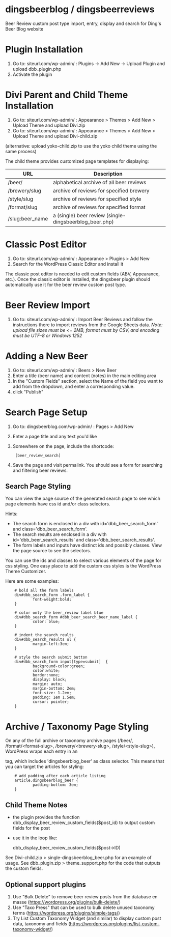 # dingsbeerblog / dingsbeerreviews

Beer Review custom post type import, entry, display and search for Ding's Beer Blog website

# Plugin Installation

1. Go to: siteurl.com/wp-admin/ : Plugins -> Add New -> Upload Plugin and upload dbb_plugin.php
2. Activate the plugin

# Divi Parent and Child Theme Installation
1. Go to: siteurl.com/wp-admin/ : Appearance > Themes > Add New > Upload Theme and upload Divi.zip
2. Go to: siteurl.com/wp-admin/ : Appearance > Themes > Add New > Upload Theme and upload Divi-child.zip

(alternative: upload yoko-child.zip to use the yoko child theme using the same process)

The child theme provides customized page templates for displaying:

| URL             | Description                                                                       |
|-----------------|-----------------------------------------------------------------------------------|
| /beer/          | alphabetical archive of all beer reviews                                          |
| /brewery/slug   | archive of reviews for specified brewery                                          |
| /style/slug     | archive of reviews for specified style                                            |
| /format/slug    | archive of reviews for specified format                                           |
| /slug:beer_name | a (single) beer review (single-dingsbeerblog_beer.php)                            |

# Classic Post Editor
1. Go to: siteurl.com/wp-admin/ : Appearance > Plugins > Add New
2. Search for the WordPress Classic Editor and install it

The classic post editor is needed to edit custom fields (ABV, Appearance, etc.). Once the classic editor is installed,
the dingsbeer plugin should automatically use it for the beer review custom post type.

# Beer Review Import
1. Go to: siteurl.com/wp-admin/ : Import Beer Reviews and follow the instructions there to import
reviews from the Google Sheets data.
*Note: upload file sizes must be <= 2MB, format must by CSV, and encoding must be UTF-8 or Windows 1252*

# Adding a New Beer
1. Go to: siteurl.com/wp-admin/ : Beers > New Beer
2. Enter a title (beer name) and content (notes) in the main editing area
3. In the "Custom Fields" section, select the Name of the field you want to add from the dropdown, and enter a corresponding value.
4. click "Publish"

# Search Page Setup

1. Go to: dingsbeerblog.com/wp-admin/ : Pages > Add New
2. Enter a page title and any text you'd like
3. Somewhere on the page, include the shortcode:

        [beer_review_search]

4. Save the page and visit permalink. You should see a form for searching and filtering beer reviews.

## Search Page Styling
You can view the page source of the generated search page to see which page elements have css id and/or class selectors.

Hints:
- The search form is enclosed in a div with id='dbb_beer_search_form' and class='dbb_beer_search_form'.
- The search results are enclosed in a div with id='dbb_beer_search_results' and class='dbb_beer_search_results'.
- The form labels and inputs have distinct ids and possibly classes. View the page source to see the selectors.

You can use the ids and classes to select various elements of the page for css styling. One easy place to add the custom css styles
is the WordPress Theme Customizer.

Here are some examples:


        # bold all the form labels
        div#dbb_search_form .form_label {
                font-weight:bold;
        }

        # color only the beer_review label blue
        div#dbb_search_form #dbb_beer_search_beer_name_label {
                color: blue;
        }

        # indent the search reults
        div#dbb_search_results ul {
                margin-left:3em;
        }

        # style the search submit button
        div#dbb_search_form input[type=submit]  {
                background-color:green;
                color:white;
                border:none;
                display: block;
                margin: auto;
                margin-bottom: 2em;
                font-size: 1.2em;
                padding: 1em 1.5em;
                cursor: pointer;
        }

# Archive / Taxonomy Page Styling

On any of the full archive or taxonomy archive pages (/beer/, /format/\<format-slug\>, /brewery/\<brewery-slug\>, /style/\<style-slug\>),
WordPress wraps each entry in an <article> tag, which includes 'dingsbeerblog_beer' as class selector. This means that you can target the articles for styling:

        # add padding after each article listing
        article.dingsbeerblog_beer {
                padding-bottom: 3em;
        }

# Child Theme Notes
- the plugin provides the function dbb_display_beer_review_custom_fields($post_id) to output custom fields for the post
- use it in the loop like:

   dbb_display_beer_review_custom_fields($post->ID)

See Divi-child.zip > single-dingsbeerblog_beer.php for an example of usage.
See dbb_plugin.zip > theme_support.php for the code that outputs the custom fields.

# Optional support plugins
1. Use "Bulk Delete" to remove beer review posts from the database en masse (https://wordpress.org/plugins/bulk-delete/)
2. Use "Taxo Press" that can be used to bulk delete unused taxonomy terms (https://wordpress.org/plugins/simple-tags/)
3. Try List Custom Taxonomy Widget (and similar) to display custom post data, taxonomy and fields (https://wordpress.org/plugins/list-custom-taxonomy-widget/)

